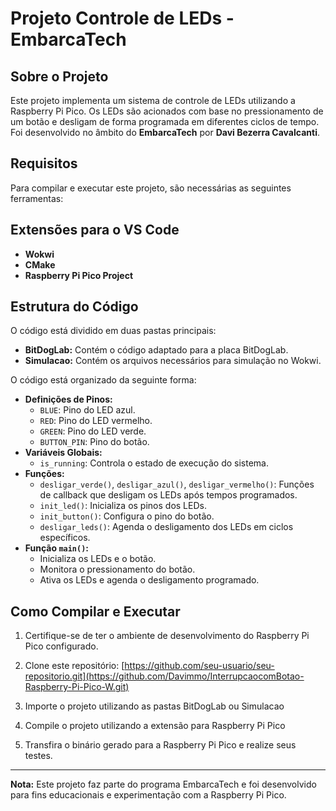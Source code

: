 # Projeto Controle de LEDs - EmbarcaTech

## Sobre o Projeto
Este projeto implementa um sistema de controle de LEDs utilizando a Raspberry Pi Pico. Os LEDs são acionados com base no pressionamento de um botão e desligam de forma programada em diferentes ciclos de tempo. Foi desenvolvido no âmbito do **EmbarcaTech** por **Davi Bezerra Cavalcanti**.

## Requisitos
Para compilar e executar este projeto, são necessárias as seguintes ferramentas:

## Extensões para o VS Code
- **Wokwi**
- **CMake**
- **Raspberry Pi Pico Project**

## Estrutura do Código
O código está dividido em duas pastas principais:

- **BitDogLab:** Contém o código adaptado para a placa BitDogLab.
- **Simulacao:** Contém os arquivos necessários para simulação no Wokwi.

O código está organizado da seguinte forma:

- **Definições de Pinos:**
  - `BLUE`: Pino do LED azul.
  - `RED`: Pino do LED vermelho.
  - `GREEN`: Pino do LED verde.
  - `BUTTON_PIN`: Pino do botão.
- **Variáveis Globais:**
  - `is_running`: Controla o estado de execução do sistema.
- **Funções:**
  - `desligar_verde()`, `desligar_azul()`, `desligar_vermelho()`: Funções de callback que desligam os LEDs após tempos programados.
  - `init_led()`: Inicializa os pinos dos LEDs.
  - `init_button()`: Configura o pino do botão.
  - `desligar_leds()`: Agenda o desligamento dos LEDs em ciclos específicos.
- **Função `main()`:**
  - Inicializa os LEDs e o botão.
  - Monitora o pressionamento do botão.
  - Ativa os LEDs e agenda o desligamento programado.

## Como Compilar e Executar
1. Certifique-se de ter o ambiente de desenvolvimento do Raspberry Pi Pico configurado.
2. Clone este repositório:
   [https://github.com/seu-usuario/seu-repositorio.git](https://github.com/Davimmo/InterrupcaocomBotao-Raspberry-Pi-Pico-W.git)

3. Importe o projeto utilizando as pastas BitDogLab ou Simulacao

4. Compile o projeto utilizando a extensão para Raspberry Pi Pico

5. Transfira o binário gerado para a Raspberry Pi Pico e realize seus testes.


---
**Nota:** Este projeto faz parte do programa EmbarcaTech e foi desenvolvido para fins educacionais e experimentação com a Raspberry Pi Pico.

